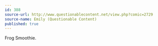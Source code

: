 ```yaml
---
id: 388
source-url: http://www.questionablecontent.net/view.php?comic=2729
source-name: Emily (Questionable Content)
published: true
---
```

Frog Smoothie.
